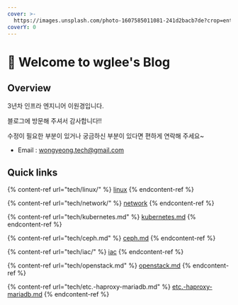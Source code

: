 ```yaml
---
cover: >-
  https://images.unsplash.com/photo-1607585011081-241d2bacb7de?crop=entropy&cs=tinysrgb&fm=jpg&ixid=MnwxOTcwMjR8MHwxfHNlYXJjaHwyfHxzd2lzc3xlbnwwfHx8fDE2NzM1OTQ0NzA&ixlib=rb-4.0.3&q=80
coverY: 0
---
```


# 👋 Welcome to wglee's Blog

## Overview

3년차 인프라 엔지니어 이원경입니다.&#x20;

블로그에 방문해 주셔서 감사합니다!!&#x20;

수정이 필요한 부분이 있거나 궁금하신 부분이 있다면 편하게 연락해 주세요\~

* Email : wongyeong.tech@gmail.com





## Quick links

{% content-ref url="tech/linux/" %}
[linux](tech/linux/)
{% endcontent-ref %}

{% content-ref url="tech/network/" %}
[network](tech/network/)
{% endcontent-ref %}

{% content-ref url="tech/kubernetes.md" %}
[kubernetes.md](tech/kubernetes.md)
{% endcontent-ref %}

{% content-ref url="tech/ceph.md" %}
[ceph.md](tech/ceph.md)
{% endcontent-ref %}

{% content-ref url="tech/iac/" %}
[iac](tech/iac/)
{% endcontent-ref %}

{% content-ref url="tech/openstack.md" %}
[openstack.md](tech/openstack.md)
{% endcontent-ref %}

{% content-ref url="tech/etc.-haproxy-mariadb.md" %}
[etc.-haproxy-mariadb.md](tech/etc.-haproxy-mariadb.md)
{% endcontent-ref %}




